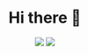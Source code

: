 <h1 align= center>
  Hi there 👋
 </h1>

<div align=center>
  <a hrfe="https://github.com/AngelaMunante">
    <img src="https://github-readme-stats.vercel.app/api/top-langs/?username=AngelaMunante&layout=compact&theme=material-palenight&bg_color=00000000&include_all_commits=true"/>
  </a>
  <a hrfe="https://github.com/AngelaMunante">
    <img src="https://github-readme-stats.vercel.app/api?username=username=AngelaMunante&layout=compact&theme=material-palenight&bg_color=00000000"/>
  </a>
</div>


<!--
**AngelaMunante/AngelaMunante** is a ✨ _special_ ✨ repository because its `README.md` (this file) appears on your GitHub profile.

Here are some ideas to get you started:

- 🔭 I’m currently working on ...
- 🌱 I’m currently learning ...
- 👯 I’m looking to collaborate on ...
- 🤔 I’m looking for help with ...
- 💬 Ask me about ...
- 📫 How to reach me: ...
- 😄 Pronouns: ...
- ⚡ Fun fact: ...
-->
